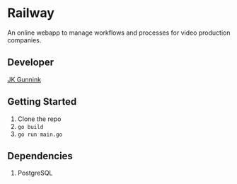 # Railway
An online webapp to manage workflows and processes for video production companies.

## Developer
[JK Gunnink](jgunnink@gmail.com)

## Getting Started
1. Clone the repo
2. `go build`
3. `go run main.go`

## Dependencies
1. PostgreSQL
